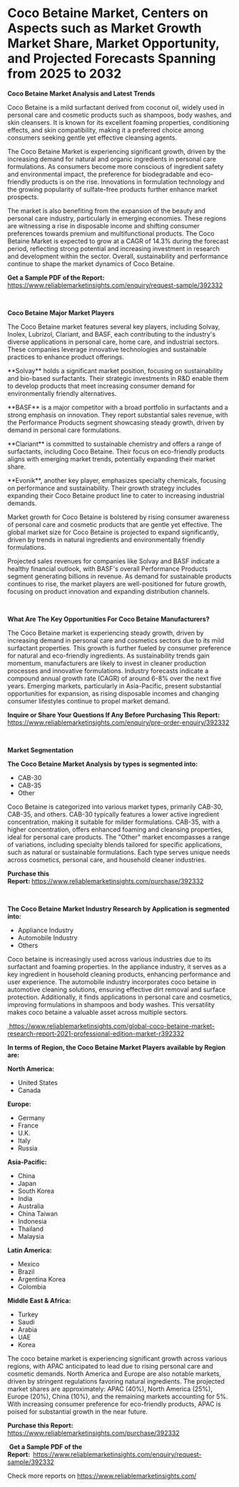 <p><h1>Coco Betaine Market, Centers on Aspects such as Market Growth Market Share, Market Opportunity, and Projected Forecasts Spanning from 2025 to 2032</h1></p><p><strong>Coco Betaine Market Analysis and Latest Trends</strong></p>
<p><p>Coco Betaine is a mild surfactant derived from coconut oil, widely used in personal care and cosmetic products such as shampoos, body washes, and skin cleansers. It is known for its excellent foaming properties, conditioning effects, and skin compatibility, making it a preferred choice among consumers seeking gentle yet effective cleansing agents.</p><p>The Coco Betaine Market is experiencing significant growth, driven by the increasing demand for natural and organic ingredients in personal care formulations. As consumers become more conscious of ingredient safety and environmental impact, the preference for biodegradable and eco-friendly products is on the rise. Innovations in formulation technology and the growing popularity of sulfate-free products further enhance market prospects.</p><p>The market is also benefiting from the expansion of the beauty and personal care industry, particularly in emerging economies. These regions are witnessing a rise in disposable income and shifting consumer preferences towards premium and multifunctional products. The Coco Betaine Market is expected to grow at a CAGR of 14.3% during the forecast period, reflecting strong potential and increasing investment in research and development within the sector. Overall, sustainability and performance continue to shape the market dynamics of Coco Betaine.</p></p>
<p><strong>Get a Sample PDF of the Report:&nbsp;</strong> <a href="https://www.reliablemarketinsights.com/enquiry/request-sample/392332?utm_campaign=2535&utm_medium=2&utm_source=Github&utm_content=ia&utm_term=29032025&utm_id=coco-betaine">https://www.reliablemarketinsights.com/enquiry/request-sample/392332</a></p>
<p>&nbsp;</p>
<p><strong>Coco Betaine Major Market Players</strong></p>
<p><p>The Coco Betaine market features several key players, including Solvay, Inolex, Lubrizol, Clariant, and BASF, each contributing to the industry's diverse applications in personal care, home care, and industrial sectors. These companies leverage innovative technologies and sustainable practices to enhance product offerings.</p><p>**Solvay** holds a significant market position, focusing on sustainability and bio-based surfactants. Their strategic investments in R&D enable them to develop products that meet increasing consumer demand for environmentally friendly alternatives.</p><p>**BASF** is a major competitor with a broad portfolio in surfactants and a strong emphasis on innovation. They report substantial sales revenue, with the Performance Products segment showcasing steady growth, driven by demand in personal care formulations.</p><p>**Clariant** is committed to sustainable chemistry and offers a range of surfactants, including Coco Betaine. Their focus on eco-friendly products aligns with emerging market trends, potentially expanding their market share.</p><p>**Evonik**, another key player, emphasizes specialty chemicals, focusing on performance and sustainability. Their growth strategy includes expanding their Coco Betaine product line to cater to increasing industrial demands.</p><p>Market growth for Coco Betaine is bolstered by rising consumer awareness of personal care and cosmetic products that are gentle yet effective. The global market size for Coco Betaine is projected to expand significantly, driven by trends in natural ingredients and environmentally friendly formulations. </p><p>Projected sales revenues for companies like Solvay and BASF indicate a healthy financial outlook, with BASF's overall Performance Products segment generating billions in revenue. As demand for sustainable products continues to rise, the market players are well-positioned for future growth, focusing on product innovation and expanding distribution channels.</p></p>
<p>&nbsp;</p>
<p><strong>What Are The Key Opportunities For Coco Betaine Manufacturers?</strong></p>
<p><p>The Coco Betaine market is experiencing steady growth, driven by increasing demand in personal care and cosmetics sectors due to its mild surfactant properties. This growth is further fueled by consumer preference for natural and eco-friendly ingredients. As sustainability trends gain momentum, manufacturers are likely to invest in cleaner production processes and innovative formulations. Industry forecasts indicate a compound annual growth rate (CAGR) of around 6-8% over the next five years. Emerging markets, particularly in Asia-Pacific, present substantial opportunities for expansion, as rising disposable incomes and changing consumer lifestyles continue to propel market demand.</p></p>
<p><strong>Inquire or Share Your Questions If Any Before Purchasing This Report:</strong> <a href="https://www.reliablemarketinsights.com/enquiry/pre-order-enquiry/392332?utm_campaign=2535&utm_medium=2&utm_source=Github&utm_content=ia&utm_term=29032025&utm_id=coco-betaine">https://www.reliablemarketinsights.com/enquiry/pre-order-enquiry/392332</a></p>
<p>&nbsp;</p>
<p><strong>Market Segmentation</strong></p>
<p><strong>The Coco Betaine Market Analysis by types is segmented into:</strong></p>
<p><ul><li>CAB-30</li><li>CAB-35</li><li>Other</li></ul></p>
<p><p>Coco Betaine is categorized into various market types, primarily CAB-30, CAB-35, and others. CAB-30 typically features a lower active ingredient concentration, making it suitable for milder formulations. CAB-35, with a higher concentration, offers enhanced foaming and cleansing properties, ideal for personal care products. The "Other" market encompasses a range of variations, including specialty blends tailored for specific applications, such as natural or sustainable formulations. Each type serves unique needs across cosmetics, personal care, and household cleaner industries.</p></p>
<p><strong>Purchase this Report:&nbsp;</strong><a href="https://www.reliablemarketinsights.com/purchase/392332?utm_campaign=2535&utm_medium=2&utm_source=Github&utm_content=ia&utm_term=29032025&utm_id=coco-betaine">https://www.reliablemarketinsights.com/purchase/392332</a></p>
<p>&nbsp;</p>
<p><strong>The Coco Betaine Market Industry Research by Application is segmented into:</strong></p>
<p><ul><li>Appliance Industry</li><li>Automobile Industry</li><li>Others</li></ul></p>
<p><p>Coco betaine is increasingly used across various industries due to its surfactant and foaming properties. In the appliance industry, it serves as a key ingredient in household cleaning products, enhancing performance and user experience. The automobile industry incorporates coco betaine in automotive cleaning solutions, ensuring effective dirt removal and surface protection. Additionally, it finds applications in personal care and cosmetics, improving formulations in shampoos and body washes. This versatility makes coco betaine a valuable asset across multiple sectors.</p></p>
<p><a href="https://www.reliablemarketinsights.com/global-coco-betaine-market-research-report-2021-professional-edition-market-r392332?utm_campaign=2535&utm_medium=2&utm_source=Github&utm_content=ia&utm_term=29032025&utm_id=coco-betaine">&nbsp;https://www.reliablemarketinsights.com/global-coco-betaine-market-research-report-2021-professional-edition-market-r392332</a></p>
<p><strong>In terms of Region, the Coco Betaine Market Players available by Region are:</strong></p>
<p>
    <p> <strong> North America: </strong>
        <ul>
            <li>United States</li>
            <li>Canada</li>
        </ul>
        </p> 
    <p> <strong> Europe: </strong>
        <ul>
            <li>Germany</li>
            <li>France</li>
            <li>U.K.</li>
            <li>Italy</li>
            <li>Russia</li>
        </ul>
        </p> 
    <p> <strong> Asia-Pacific: </strong>
        <ul>
            <li>China</li>
            <li>Japan</li>
            <li>South Korea</li>
            <li>India</li>
            <li>Australia</li>
            <li>China Taiwan</li>
            <li>Indonesia</li>
            <li>Thailand</li>
            <li>Malaysia</li>
        </ul>
        </p> 
    <p> <strong> Latin America: </strong>
        <ul>
            <li>Mexico</li>
            <li>Brazil</li>
            <li>Argentina Korea</li>
            <li>Colombia</li>
        </ul>
        </p> 
    <p> <strong> Middle East & Africa: </strong>
        <ul>
            <li>Turkey</li>
            <li>Saudi</li>
            <li>Arabia</li>
            <li>UAE</li>
            <li>Korea</li>
        </ul>
    </p>
    </p>
<p><p>The coco betaine market is experiencing significant growth across various regions, with APAC anticipated to lead due to rising personal care and cosmetic demands. North America and Europe are also notable markets, driven by stringent regulations favoring natural ingredients. The projected market shares are approximately: APAC (40%), North America (25%), Europe (20%), China (10%), and the remaining markets accounting for 5%. With increasing consumer preference for eco-friendly products, APAC is poised for substantial growth in the near future.</p></p>
<p><strong>Purchase this Report: </strong><a href="https://www.reliablemarketinsights.com/purchase/392332?utm_campaign=2535&utm_medium=2&utm_source=Github&utm_content=ia&utm_term=29032025&utm_id=coco-betaine">https://www.reliablemarketinsights.com/purchase/392332</a></p>
<p>&nbsp;<strong>Get a Sample PDF of the Report:&nbsp;&nbsp;</strong><a href="https://www.reliablemarketinsights.com/enquiry/request-sample/392332?utm_campaign=2535&utm_medium=2&utm_source=Github&utm_content=ia&utm_term=29032025&utm_id=coco-betaine">https://www.reliablemarketinsights.com/enquiry/request-sample/392332</a></p>
<p><strong></strong></p>
<p>Check more reports on <a href="https://www.reliablemarketinsights.com/?utm_campaign=2535&utm_medium=2&utm_source=Github&utm_content=ia&utm_term=29032025&utm_id=coco-betaine">https://www.reliablemarketinsights.com/</a></p>